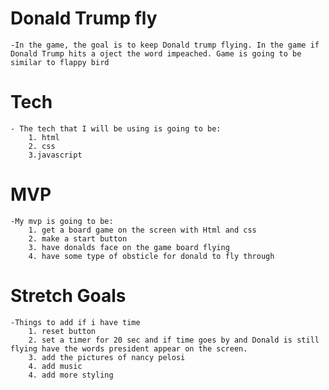 # Donald Trump fly
    -In the game, the goal is to keep Donald trump flying. In the game if Donald Trump hits a oject the word impeached. Game is going to be similar to flappy bird

# Tech
    - The tech that I will be using is going to be:
        1. html
        2. css
        3.javascript 

# MVP
    -My mvp is going to be:
        1. get a board game on the screen with Html and css
        2. make a start button 
        3. have donalds face on the game board flying 
        4. have some type of obsticle for donald to fly through

# Stretch Goals 
    -Things to add if i have time 
        1. reset button
        2. set a timer for 20 sec and if time goes by and Donald is still flying have the words president appear on the screen.
        3. add the pictures of nancy pelosi
        4. add music
        4. add more styling 

